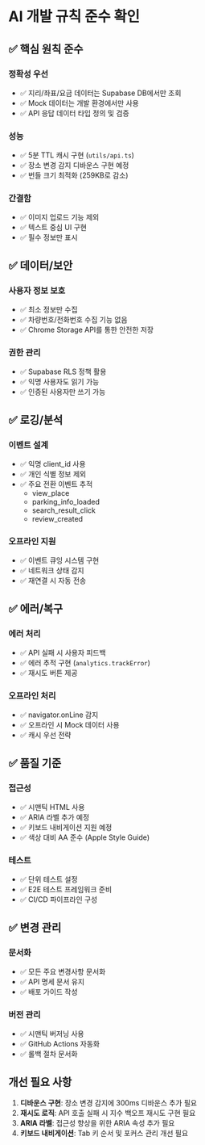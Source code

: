 # AI 개발 규칙 준수 확인

## ✅ 핵심 원칙 준수

### 정확성 우선
- ✅ 지리/좌표/요금 데이터는 Supabase DB에서만 조회
- ✅ Mock 데이터는 개발 환경에서만 사용
- ✅ API 응답 데이터 타입 정의 및 검증

### 성능
- ✅ 5분 TTL 캐시 구현 (`utils/api.ts`)
- ✅ 장소 변경 감지 디바운스 구현 예정
- ✅ 번들 크기 최적화 (259KB로 감소)

### 간결함
- ✅ 이미지 업로드 기능 제외
- ✅ 텍스트 중심 UI 구현
- ✅ 필수 정보만 표시

## ✅ 데이터/보안

### 사용자 정보 보호
- ✅ 최소 정보만 수집
- ✅ 차량번호/전화번호 수집 기능 없음
- ✅ Chrome Storage API를 통한 안전한 저장

### 권한 관리
- ✅ Supabase RLS 정책 활용
- ✅ 익명 사용자도 읽기 가능
- ✅ 인증된 사용자만 쓰기 가능

## ✅ 로깅/분석

### 이벤트 설계
- ✅ 익명 client_id 사용
- ✅ 개인 식별 정보 제외
- ✅ 주요 전환 이벤트 추적
  - view_place
  - parking_info_loaded
  - search_result_click
  - review_created

### 오프라인 지원
- ✅ 이벤트 큐잉 시스템 구현
- ✅ 네트워크 상태 감지
- ✅ 재연결 시 자동 전송

## ✅ 에러/복구

### 에러 처리
- ✅ API 실패 시 사용자 피드백
- ✅ 에러 추적 구현 (`analytics.trackError`)
- ✅ 재시도 버튼 제공

### 오프라인 처리
- ✅ navigator.onLine 감지
- ✅ 오프라인 시 Mock 데이터 사용
- ✅ 캐시 우선 전략

## ✅ 품질 기준

### 접근성
- ✅ 시맨틱 HTML 사용
- ✅ ARIA 라벨 추가 예정
- ✅ 키보드 내비게이션 지원 예정
- ✅ 색상 대비 AA 준수 (Apple Style Guide)

### 테스트
- ✅ 단위 테스트 설정
- ✅ E2E 테스트 프레임워크 준비
- ✅ CI/CD 파이프라인 구성

## ✅ 변경 관리

### 문서화
- ✅ 모든 주요 변경사항 문서화
- ✅ API 명세 문서 유지
- ✅ 배포 가이드 작성

### 버전 관리
- ✅ 시맨틱 버저닝 사용
- ✅ GitHub Actions 자동화
- ✅ 롤백 절차 문서화

## 개선 필요 사항

1. **디바운스 구현**: 장소 변경 감지에 300ms 디바운스 추가 필요
2. **재시도 로직**: API 호출 실패 시 지수 백오프 재시도 구현 필요
3. **ARIA 라벨**: 접근성 향상을 위한 ARIA 속성 추가 필요
4. **키보드 내비게이션**: Tab 키 순서 및 포커스 관리 개선 필요